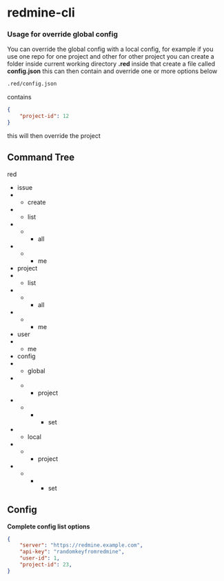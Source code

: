 # redmine-cli

### Usage for override global config

You can override the global config with a local config, for example if you use one repo for one project and other for other project you can create a folder inside current working directory **.red** inside that create a file called **config.json** this can then contain and override one or more options below

```bash
.red/config.json
```

contains 

```json
{
    "project-id": 12
}
```

this will then override the project

## Command Tree

red
- issue
- - create
- - list
- - - all
- - - me
- project
- - list
- - - all
- - - me
- user
- - me
- config
- - global
- - - project
- - - - set
- - local
- - - project
- - - - set

## Config

**Complete config list options**

```json
{
    "server": "https://redmine.example.com",
    "api-key": "randomkeyfromredmine",
    "user-id": 1,
    "project-id": 23,
}
```